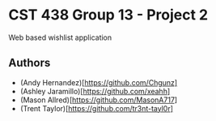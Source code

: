 # CST 438 Group 13 - Project 2
Web based wishlist application

## Authors
- (Andy Hernandez)[https://github.com/Chgunz]
- (Ashley Jaramillo)[https://github.com/xeahh]
- (Mason Allred)[https://github.com/MasonA717]
- (Trent Taylor)[https://github.com/tr3nt-tayl0r]

